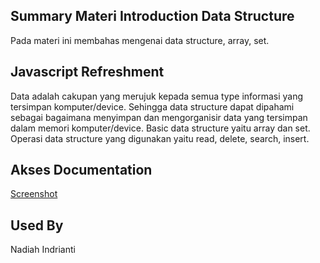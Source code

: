 ## Summary Materi Introduction Data Structure
Pada materi ini membahas mengenai data structure, array, set.

## Javascript Refreshment
Data adalah cakupan yang merujuk kepada semua type informasi yang tersimpan komputer/device. Sehingga data structure dapat dipahami sebagai bagaimana menyimpan dan mengorganisir data yang tersimpan dalam memori komputer/device. Basic data structure yaitu array dan set. Operasi data structure yang digunakan yaitu read, delete, search, insert.

## Akses Documentation

[Screenshot](https://github.com/nadiahindrianti/react_nadiah-indrianti/tree/main/06_Introduction%20Data%20Structure%20(Explorasi)/Screenshot)


## Used By

Nadiah Indrianti
